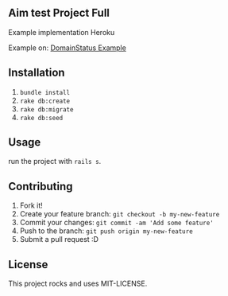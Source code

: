 ## Aim test Project Full

Example implementation Heroku

Example on: [DomainStatus Example](https://aim-domain-sStartatus.herokuapp.com/)

## Installation

1. `bundle install`
2. `rake db:create`
3. `rake db:migrate`
4. `rake db:seed`

## Usage

run the project with `rails s`.

## Contributing

1. Fork it!
2. Create your feature branch: `git checkout -b my-new-feature`
3. Commit your changes: `git commit -am 'Add some feature'`
4. Push to the branch: `git push origin my-new-feature`
5. Submit a pull request :D

## License

This project rocks and uses MIT-LICENSE.